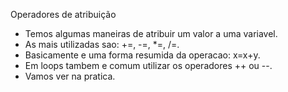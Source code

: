 
Operadores de atribuição

- Temos algumas maneiras de atribuir um valor a uma variavel.
- As mais utilizadas sao: +=, -=, *=, /=.
- Basicamente e uma forma resumida da operacao: x=x+y.
- Em loops tambem e comum utilizar os operadores ++ ou --.
- Vamos ver na pratica.
